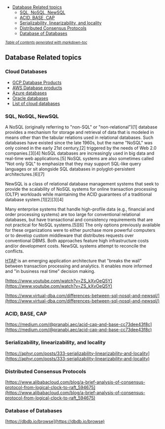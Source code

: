 - [Database Related topics](#database-related-topics)
  * [SQL, NoSQL, NewSQL](#sql--nosql--newsql)
  * [ACID, BASE, CAP](#acid--base--cap)
  * [Serializability, linearizability, and locality](#serializability--linearizability--and-locality)
  * [Distributed Consensus Protocols](#distributed-consensus-protocols)
  * [Database of Databases](#database-of-databases)

<small><i><a href='http://ecotrust-canada.github.io/markdown-toc/'>Table of contents generated with markdown-toc</a></i></small>


## Database Related topics

### Cloud Databases

* [GCP Database Products](https://cloud.google.com/products/databases)
* [AWS Database products](https://aws.amazon.com/products/databases/) 
* [Azure databases](https://azure.microsoft.com/en-us/product-categories/databases/)
* [Oracle databases](https://www.oracle.com/database/)
* [List of cloud databases](https://en.wikipedia.org/wiki/Cloud_database)

### SQL, NoSQL, NewSQL

A NoSQL (originally referring to "non-SQL" or "non-relational")[1] database provides a mechanism for storage and retrieval of data that is modeled in means other than the tabular relations used in relational databases. Such databases have existed since the late 1960s, but the name "NoSQL" was only coined in the early 21st century,[2] triggered by the needs of Web 2.0 companies.[3][4] NoSQL databases are increasingly used in big data and real-time web applications.[5] NoSQL systems are also sometimes called "Not only SQL" to emphasize that they may support SQL-like query languages or sit alongside SQL databases in polyglot-persistent architectures.[6][7]

NewSQL is a class of relational database management systems that seek to provide the scalability of NoSQL systems for online transaction processing (OLTP) workloads while maintaining the ACID guarantees of a traditional database system.[1][2][3][4]

Many enterprise systems that handle high-profile data (e.g., financial and order processing systems) are too large for conventional relational databases, but have transactional and consistency requirements that are not practical for NoSQL systems.[5][6] The only options previously available for these organizations were to either purchase more powerful computers or to develop custom middleware that distributes requests over conventional DBMS. Both approaches feature high infrastructure costs and/or development costs. NewSQL systems attempt to reconcile the conflicts.

[HTAP](https://en.wikipedia.org/wiki/Hybrid_transactional/analytical_processing)  is an emerging application architecture that "breaks the wall" between transaction processing and analytics. It enables more informed and "in business real time" decision making.

[https://www.youtube.com/watch?v=ZS_kXvOeQ5Y](https://www.youtube.com/watch?v=ZS_kXvOeQ5Y)

[https://www.virtual-dba.com/differences-between-sql-nosql-and-newsql/](https://www.virtual-dba.com/differences-between-sql-nosql-and-newsql/)


### ACID, BASE, CAP

[https://medium.com/@pranabj.aec/acid-cap-and-base-cc73dee43f8c](https://medium.com/@pranabj.aec/acid-cap-and-base-cc73dee43f8c)


### Serializability, linearizability, and locality

[https://aphyr.com/posts/333-serializability-linearizability-and-locality](https://aphyr.com/posts/333-serializability-linearizability-and-locality)


### Distributed Consensus Protocols

[https://www.alibabacloud.com/blog/a-brief-analysis-of-consensus-protocol-from-logical-clock-to-raft_594675](https://www.alibabacloud.com/blog/a-brief-analysis-of-consensus-protocol-from-logical-clock-to-raft_594675)


### Database of Databases

[https://dbdb.io/browse](https://dbdb.io/browse)

